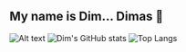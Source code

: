 ## My name is Dim... Dimas 👋
![Alt text](https://shared.fastly.steamstatic.com/store_item_assets/steam/apps/2567620/extras/GIF_20-08-2023_21-03-57.gif?t=1729089894)
![Dim's GitHub stats](https://github-readme-stats.vercel.app/api?username=dim-eletronic&show_icons=true&theme=merko)
![Top Langs](https://github-readme-stats.vercel.app/api/top-langs/?username=dim-eletronic&show_icons=true&theme=merko&layout=compact)
<!--<img src="https://shared.fastly.steamstatic.com/store_item_assets/steam/apps/2567620/extras/GIF_20-08-2023_21-03-57.gif" width="100" height="100" />

**Dim-Eletronic/Dim-Eletronic** is a ✨ _special_ ✨ repository because its `README.md` (this file) appears on your GitHub profile.

Here are some ideas to get you started:

- 🔭 I’m currently working on ...
- 🌱 I’m currently learning ...
- 👯 I’m looking to collaborate on ...
- 🤔 I’m looking for help with ...
- 💬 Ask me about ...
- 📫 How to reach me: ...
- 😄 Pronouns: ...
- ⚡ Fun fact: ...
-->
